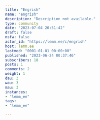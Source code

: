 ```yaml
---
title: "Engrish" 
name: "engrish"
description: "Description not available."
type: community
date: "2023-07-04 20:51:42"
draft: false
nsfw: false
actor_id: "https://lemm.ee/c/engrish"
host: lemm.ee
lastmod: "0001-01-01 00:00:00"
published: "2023-06-24 00:37:46"
subscribers: 18
posts: 1
comments: 2
weight: 1
dau: 3
wau: 3
mau: 3
instances:
- "lemm_ee"
tags: 
- "lemm_ee"

---
```

